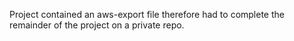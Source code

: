 Project contained an aws-export file therefore had to complete the remainder of the project on a private repo.
